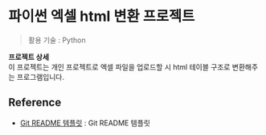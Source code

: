 # 파이썬 엑셀 html 변환 프로젝트   
> 활용 기술 : Python





**프로젝트 상세**  
이 프로젝트는 개인 프로젝트로 엑셀 파일을 업로드할 시 html 테이블 구조로 변환해주는 프로그램입니다.




## Reference
- [Git README 템플릿](https://github.com/ohahohah/readme-template) : Git README 템플릿
